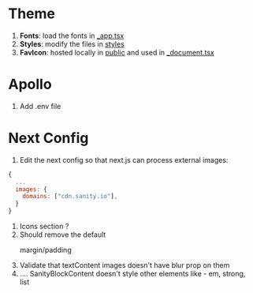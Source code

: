 # Theme

1. **Fonts**: load the fonts in [\_app.tsx](./next/pages/_app.tsx)
2. **Styles**: modify the files in [styles](./next/template/styles/)
3. **FavIcon**: hosted locally in [public](./next/public/) and used in [\_document.tsx](./next/pages/_document.tsx)

# Apollo

1. Add .env file

# Next Config

1. Edit the next config so that next.js can process external images:

```js
{
  ...
  images: {
    domains: ["cdn.sanity.io"],
  }
}
```

<!-- TODO -->

1. Icons section ?
2. Should remove the default <p> margin/padding
3. Validate that textContent images doesn't have blur prop on them
4. .... SanityBlockContent doesn't style other elements like - em, strong, list
